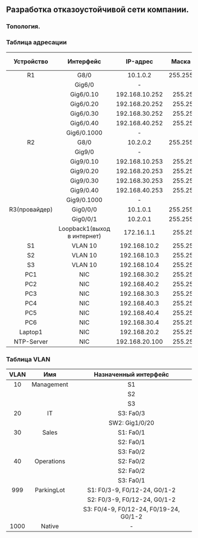 ## Разработка отказоустойчивой сети компании.
### Топология.
### Таблица адресации
|Устройство|Интерфейс|IP-адрес|Маска подсети|Шлюз по умолчанию|
|:---:|:---:|:---:|:---:|:---:|
|R1|G8/0|10.1.0.2|255.255.255.252|10.1.0.1|
||Gig6/0|-|-|-|
||Gig6/0.10|192.168.10.252|255.255.255.0||
||Gig6/0.20|192.168.20.252|255.255.255.0||
||Gig6/0.30|192.168.30.252|255.255.255.0||
||Gig6/0.40|192.168.40.252|255.255.255.0||
||Gig6/0.1000|-|-||
|R2|G8/0|10.2.0.2|255.255.255.252|10.1.0.1|
||Gig9/0|-|-|-|
||Gig9/0.10|192.168.10.253|255.255.255.0||
||Gig9/0.20|192.168.20.253|255.255.255.0||
||Gig9/0.30|192.168.30.253|255.255.255.0||
||Gig9/0.40|192.168.40.253|255.255.255.0||
||Gig9/0.1000|-|-|
|R3(провайдер) |Gig0/0/0|10.1.0.1|255.255.255.252|10.1.0.2|
||Gig0/0/1|10.2.0.1|255.255.255.252|10.2.0.2|
||Loopback1(выход в интернет)|172.16.1.1|255.255.255.0|-|
|S1|VLAN 10|192.168.10.2|255.255.255.0|192.168.10.254|
|S2|VLAN 10|192.168.10.3|255.255.255.0|192.168.10.254|
|S3|VLAN 10|192.168.10.4|255.255.255.0|192.168.10.254|
|PC1|NIC|192.168.30.2|255.255.255.0|192.168.30.254|
|PC2|NIC|192.168.40.2|255.255.255.0|192.168.40.254|
|PC3|NIC|192.168.30.3|255.255.255.0|192.168.30.254|
|PC4|NIC|192.168.40.3|255.255.255.0|192.168.40.254|
|PC5|NIC|192.168.40.4|255.255.255.0|192.168.40.254|
|PC6|NIC|192.168.30.4|255.255.255.0|192.168.30.254|
|Laptop1|NIC|192.168.20.2|255.255.255.0|192.168.20.254|
|NTP-Server|NIC|192.168.20.100|255.255.255.0|192.168.20.254|

### Таблица VLAN
|VLAN|Имя|Назначенный интерфейс|
|:---:|:---:|:---:|
|10|Management|S1|
|||S2|
|||S3|
|20|IT|S3: Fa0/3|
|||SW2: Gig1/0/20|
|30|Sales|S1: Fa0/1|
|||S2: Fa0/1|
|||S3: Fa0/2|
|40|Operations|S2: Fa0/2|
|||S2: Fa0/2|
|||S3: Fa0/1|
|999|ParkingLot|S1: F0/3-9, F0/12-24, G0/1-2|
|||S2: F0/3-9, F0/12-24, G0/1-2|
|||S3: F0/4-9, F0/12-24, F0/19-24, G0/1-2|
|1000|Native|-|  
